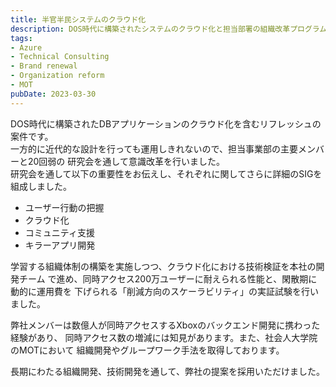 ```yaml
---
title: 半官半民システムのクラウド化
description: DOS時代に構築されたシステムのクラウド化と担当部署の組織改革プログラム
tags:
- Azure
- Technical Consulting
- Brand renewal
- Organization reform
- MOT
pubDate: 2023-03-30
---
```

DOS時代に構築されたDBアプリケーションのクラウド化を含むリフレッシュの案件です。  
一方的に近代的な設計を行っても運用しきれないので、担当事業部の主要メンバーと20回弱の
研究会を通して意識改革を行いました。  
研究会を通して以下の重要性をお伝えし、それぞれに関してさらに詳細のSIGを組成しました。
- ユーザー行動の把握
- クラウド化
- コミュニティ支援
- キラーアプリ開発

学習する組織体制の構築を実施しつつ、クラウド化における技術検証を本社の開発チーム
で進め、同時アクセス200万ユーザーに耐えられる性能と、閑散期に動的に運用費を
下げられる「削減方向のスケーラビリティ」の実証試験を行いました。

弊社メンバーは数億人が同時アクセスするXboxのバックエンド開発に携わった経験があり、
同時アクセス数の増減には知見があります。また、社会人大学院のMOTにおいて
組織開発やグループワーク手法を取得しております。

長期にわたる組織開発、技術開発を通して、弊社の提案を採用いただけました。